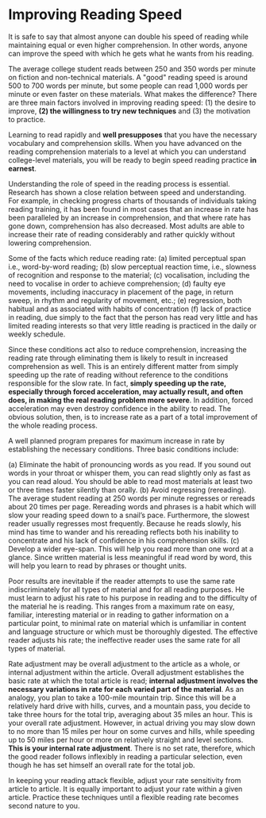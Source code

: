 # Improving Reading Speed

It is safe to say that almost anyone can double his speed of reading while maintaining equal or even higher comprehension. In other words, anyone can improve the speed with which he gets what he wants from his reading.

The average college student reads between 250 and 350 words per minute on fiction and non-technical materials. A "good" reading speed is around 500 to 700 words per minute, but some people can read 1,000 words per minute or even faster on these materials. What makes the difference? There are three main factors involved in improving reading speed: (1) the desire to improve, **(2) the willingness to try new techniques** and (3) the motivation to practice.

Learning to read rapidly and **well presupposes** that you have the necessary vocabulary and comprehension skills. When you have advanced on the reading comprehension materials to a level at which you can understand college-level materials, you will be ready to begin speed reading practice **in earnest**.

Understanding the role of speed in the reading process is essential. Research has shown a close relation between speed and understanding. For example, in checking progress charts of thousands of individuals taking reading training, it has been found in most cases that an increase in rate has been paralleled by an increase in comprehension, and that where rate has gone down, comprehension has also decreased. Most adults are able to increase their rate of reading considerably and rather quickly without lowering comprehension.

Some of the facts which reduce reading rate:
(a) limited perceptual span i.e., word-by-word reading;
(b) slow perceptual reaction time, i.e., slowness of recognition and response to the material;
(c) vocalisation, including the need to vocalise in order to achieve comprehension;
(d) faulty eye movements, including inaccuracy in placement of the page, in return sweep, in rhythm and regularity of movement, etc.;
(e) regression, both habitual and as associated with habits of concentration
(f) lack of practice in reading, due simply to the fact that the person has read very little and has limited reading interests so that very little reading is practiced in the daily or weekly schedule.

Since these conditions act also to reduce comprehension, increasing the reading rate through eliminating them is likely to result in increased comprehension as well. This is an entirely different matter from simply speeding up the rate of reading without reference to the conditions responsible for the slow rate. In fact, **simply speeding up the rate, especially through forced acceleration, may actually result, and often does, in making the real reading problem more severe**. In addition, forced acceleration may even destroy confidence in the ability to read. The obvious solution, then, is to increase rate as a part of a total improvement of the whole reading process.

A well planned program prepares for maximum increase in rate by establishing the necessary conditions. Three basic conditions include:

(a) Eliminate the habit of pronouncing words as you read. If you sound out words in your throat or whisper them, you can read slightly only as fast as you can read aloud. You should be able to read most materials at least two or three times faster silently than orally.
(b) Avoid regressing (rereading). The average student reading at 250 words per minute regresses or rereads about 20 times per page. Rereading words and phrases is a habit which will slow your reading speed down to a snail’s pace. Furthermore, the slowest reader usually regresses most frequently. Because he reads slowly, his mind has time to wander and his rereading reflects both his inability to concentrate and his lack of confidence in his comprehension skills.
(c) Develop a wider eye-span. This will help you read more than one word at a glance. Since written material is less meaningful if read word by word, this will help you learn to read by phrases or thought units.

Poor results are inevitable if the reader attempts to use the same rate indiscriminately for all types of material and for all reading purposes. He must learn to adjust his rate to his purpose in reading and to the difficulty of the material he is reading. This ranges from a maximum rate on easy, familiar, interesting material or in reading to gather information on a particular point, to minimal rate on material which is unfamiliar in content and language structure or which must be thoroughly digested. The effective reader adjusts his rate; the ineffective reader uses the same rate for all types of material.

Rate adjustment may be overall adjustment to the article as a whole, or internal adjustment within the article. Overall adjustment establishes the basic rate at which the total article is read; **internal adjustment involves the necessary variations in rate for each varied part of the material**. As an analogy, you plan to take a 100-mile mountain trip. Since this will be a relatively hard drive with hills, curves, and a mountain pass, you decide to take three hours for the total trip, averaging about 35 miles an hour. This is your overall rate adjustment. However, in actual driving you may slow down to no more than 15 miles per hour on some curves and hills, while speeding up to 50 miles per hour or more on relatively straight and level sections. **This is your internal rate adjustment**. There is no set rate, therefore, which the good reader follows inflexibly in reading a particular selection, even though he has set himself an overall rate for the total job.

In keeping your reading attack flexible, adjust your rate sensitivity from article to article. It is equally important to adjust your rate within a given article. Practice these techniques until a flexible reading rate becomes second nature to you.
